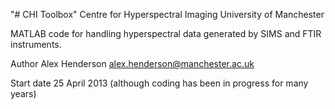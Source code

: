 

"# CHI Toolbox" Centre for Hyperspectral Imaging University of Manchester

MATLAB code for handling hyperspectral data generated by SIMS and FTIR instruments.

Author Alex Henderson alex.henderson@manchester.ac.uk

Start date 25 April 2013 (although coding has been in progress for many years)
